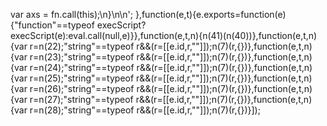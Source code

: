 var axs = fn.call(this);\n}\n\n';
},function(e,t){e.exports=function(e){"function"==typeof execScript?execScript(e):eval.call(null,e)}},function(e,t,n){n(41)(n(40))},function(e,t,n){var r=n(22);"string"==typeof r&&(r=[[e.id,r,""]]);n(7)(r,{})},function(e,t,n){var r=n(23);"string"==typeof r&&(r=[[e.id,r,""]]);n(7)(r,{})},function(e,t,n){var r=n(24);"string"==typeof r&&(r=[[e.id,r,""]]);n(7)(r,{})},function(e,t,n){var r=n(25);"string"==typeof r&&(r=[[e.id,r,""]]);n(7)(r,{})},function(e,t,n){var r=n(26);"string"==typeof r&&(r=[[e.id,r,""]]);n(7)(r,{})},function(e,t,n){var r=n(27);"string"==typeof r&&(r=[[e.id,r,""]]);n(7)(r,{})},function(e,t,n){var r=n(28);"string"==typeof r&&(r=[[e.id,r,""]]);n(7)(r,{})}]);
